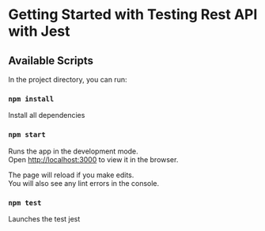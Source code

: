 # Getting Started with Testing Rest API with Jest

## Available Scripts

In the project directory, you can run:

### `npm install`

Install all dependencies 

### `npm start`

Runs the app in the development mode.\
Open [http://localhost:3000](http://localhost:3000) to view it in the browser.

The page will reload if you make edits.\
You will also see any lint errors in the console.

### `npm test`

Launches the test jest

